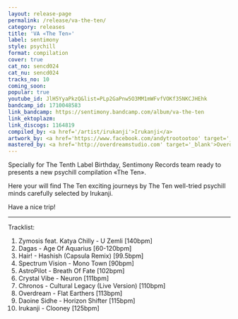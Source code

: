 ```yaml
---
layout: release-page
permalink: /release/va-the-ten/
category: releases
title: 'VA «The Ten»'
label: sentimony
style: psychill
format: compilation
cover: true
cat_no: sencd024
cat_nu: sencd024
tracks_no: 10
coming_soon: 
popular: true
youtube_id: JlH5YyaPkzQ&list=PLp2GaPnw5O3MM1mWFvfVOKf35NKCJHEhk
bandcamp_id: 1710048583
link_bandcamp: https://sentimony.bandcamp.com/album/va-the-ten
link_ektoplazm: 
link_discogs: 1164819
compiled_by: <a href='/artist/irukanji'>Irukanji</a>
artwork_by: <a href='https://www.facebook.com/andytrootootoo' target='_blank'>Trootootoo</a>
mastered_by: <a href='http://overdreamstudio.com' target='_blank'>Overdream Studio</a>
---
```


Specially for The Tenth Label Birthday, Sentimony Records team ready to presents a new psychill compilation «The Ten».

Here your will find The Ten exciting journeys by The Ten well-tried psychill minds carefully selected by Irukanji.

Have a nice trip!

---
Tracklist:

01. Zymosis feat. Katya Chilly - U Zemli [140bpm]
02. Dagas - Age Of Aquarius [60-120bpm]
03. Hair! - Hashish (Capsula Remix) [99.5bpm]
04. Spectrum Vision - Mono Town [90bpm]
05. AstroPilot - Breath Of Fate [102bpm]
06. Crystal Vibe - Neuron [111bpm]
07. Chronos - Cultural Legacy (Live Version) [110bpm]
08. Overdream - Flat Earthers [113bpm]
09. Daoine Sidhe - Horizon Shifter [115bpm]
10. Irukanji - Clooney [125bpm]
